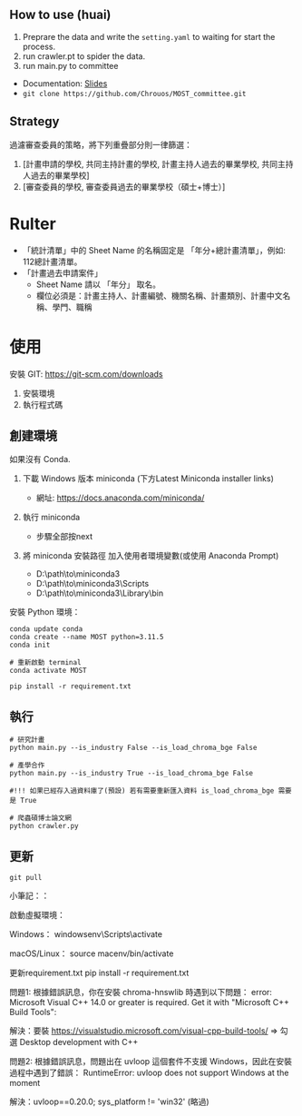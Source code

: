 ## How to use (huai)
1. Preprare the data and write the `setting.yaml` to waiting for start the process. 
2. run crawler.pt to spider the data.
3. run main.py to committee

+ Documentation: [Slides](https://docs.google.com/presentation/d/1CEhxtZ017oe7CfgC6S8-L7yWSMi0eQIIFs5ens1QY4I/edit?usp=sharing)
+ `git clone https://github.com/Chrouos/MOST_committee.git`

## Strategy 

過濾審查委員的策略，將下列重疊部分則一律篩選：
1. [計畫申請的學校, 共同主持計畫的學校, 計畫主持人過去的畢業學校, 共同主持人過去的畢業學校]
2. [審查委員的學校, 審查委員過去的畢業學校（碩士+博士）]


# Rulter
+ 「統計清單」中的 Sheet Name 的名稱固定是 「年分+總計畫清單」，例如: 112總計畫清單。
+ 「計畫過去申請案件」
    + Sheet Name 請以 「年分」 取名。
    + 欄位必須是：計畫主持人、計畫編號、機關名稱、計畫類別、計畫中文名稱、學門、職稱


# 使用
安裝 GIT: https://git-scm.com/downloads


1. 安裝環境
2. 執行程式碼

## 創建環境
如果沒有 Conda.
1. 下載 Windows 版本 miniconda (下方Latest Miniconda installer links)
    + 網址: https://docs.anaconda.com/miniconda/

2. 執行 miniconda
    + 步驟全部按next

3. 將 miniconda 安裝路徑 加入使用者環境變數(或使用 Anaconda Prompt)
    + D:\path\to\miniconda3
    + D:\path\to\miniconda3\Scripts
    + D:\path\to\miniconda3\Library\bin

安裝 Python 環境：
```
conda update conda
conda create --name MOST python=3.11.5
conda init

# 重新啟動 terminal
conda activate MOST

pip install -r requirement.txt
```

## 執行
```
# 研究計畫
python main.py --is_industry False --is_load_chroma_bge False

# 產學合作
python main.py --is_industry True --is_load_chroma_bge False

#!!! 如果已經存入過資料庫了(預設) 若有需要重新匯入資料 is_load_chroma_bge 需要是 True

# 爬蟲碩博士論文網
python crawler.py
```

## 更新
```
git pull
```

小筆記：：

啟動虛擬環境：

Windows：
windowsenv\Scripts\activate

macOS/Linux：
source macenv/bin/activate

更新requirement.txt
pip install -r requirement.txt

問題1:
根據錯誤訊息，你在安裝 chroma-hnswlib 時遇到以下問題：
error: Microsoft Visual C++ 14.0 or greater is required. Get it with "Microsoft C++ Build Tools": 

解決：要裝
https://visualstudio.microsoft.com/visual-cpp-build-tools/
=> 勾選 Desktop development with C++

問題2:
根據錯誤訊息，問題出在 uvloop 這個套件不支援 Windows，因此在安裝過程中遇到了錯誤：
RuntimeError: uvloop does not support Windows at the moment

解決：uvloop==0.20.0; sys_platform != 'win32' (略過)
